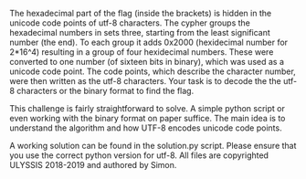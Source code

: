 The hexadecimal part of the flag (inside the brackets) is hidden in the unicode code points of utf-8 characters.
The cypher groups the hexadecimal numbers in sets three, starting from the least significant number (the end).
To each group it adds 0x2000 (hexidecimal number for 2*16^4) resulting in a group of four hexidecimal numbers.
These were converted to one number (of sixteen bits in binary), which was used as a unicode code point.
The code points, which describe the character number, were then written as the  utf-8 characters.
Your task is to decode the the utf-8 characters or the binary format to find the flag.

This challenge is fairly straightforward to solve.
A simple python script or even working with the binary format on paper suffice.
The main idea is to understand the algorithm and how UTF-8 encodes unicode code points.

A working solution can be found in the solution.py script.
Please ensure that you use the correct python version for utf-8.
All files are copyrighted ULYSSIS 2018-2019 and authored by Simon.
